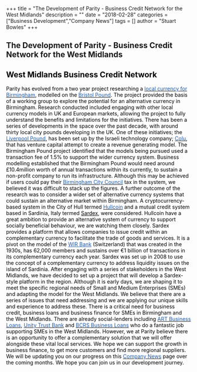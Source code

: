 +++
title = "The Development of Parity - Business Credit Network for the West Midlands"
description = ""
date = "2018-02-28"
categories = ["Business Development","Company News"]
tags = []
author = "Stuart Bowles"
+++


## The Development of Parity - Business Credit Network for the West Midlands


## <span style="color: #000000;">West Midlands Business Credit Network</span>

<span style="color: #000000;">Parity has evolved from a two year project researching a <a href="https://brumpound.wordpress.com/" style="color: #000000;"><span style="color: #215aa5;">local currency for Birmingham</span></a>, modelled on the <a href="https://bristolpound.org/" style="color: #000000;"><span style="color: #215aa5;">Bristol Pound</span></a>. The project provided the basis of a working group to explore the potential for an alternative currency in Birmingham. Research conducted included engaging with other local currency models in UK and European markets, allowing the project to fully understand the benefits and limitations for the initiatives. There has been a series of developments in the space over the past decade, with around thirty local city pounds developing in the UK. One of these initiatives; the <a href="https://www.colu.com/community/liverpool" style="color: #000000;"><span style="color: #215aa5;">Liverpool Pound</span></a>, has been set up by the Israeli technology company; <a href="https://www.colu.com/" style="color: #000000;"><span style="color: #215aa5;">Colu</span></a>, that has venture capital attempt to create a revenue generating model. The Birmingham Pound project identified that the models being pursued used a transaction fee of 1.5% to support the wider currency system. Business modelling established that the Birmingham Pound would need around £10.4million worth of annual transactions within its currently, to sustain a non-profit company to run its infrastructure. Although this may be achieved if users could pay their <a href="https://www.birmingham.gov.uk/" style="color: #000000;"><span style="color: #215aa5;">Birmingham City Council</span></a> tax in the system, we believed it was difficult to stack up the figures.</span>
<span style="color: #000000;">A further outcome of the research was to consider a wider set of alternative currency systems that could sustain an alternative market within Birmingham. A cryptocurrency-based system in the City of Hull termed <a href="http://www.hull-coin.org/" style="color: #000000;"><span style="color: #215aa5;">Hullcoin</span></a> and a mutual credit system based in Sardinia, Italy termed <a href="https://www.sardex.net/?lang=en" style="color: #000000;">Sardex</a>, were considered. Hullcoin have a great ambition to provide an alternative system of currency to support socially beneficial behaviour, we are watching them closely. Sardex provides a platform that allows companies to issue credit within an complementary currency to facilitate the trade of goods and services. It is a pivot on the model of the <span style="color: #215aa5;"><a href="https://www.wir.ch/" style="color: #215aa5;">WIR Bank</a></span> (Switzerland) that was created in the 1930s, has 62,000 members and sustains over €1 billion of transactions in its complementary currency each year. Sardex was set up in 2008 to use the concept of a complementary currency to address liquidity issues on the island of Sardinia. </span>
<span style="color: #000000;">After engaging with a series of stakeholders in the West Midlands, we have decided to set up a project that will develop a Sardex-style platform in the region. Although it is early days, we are shaping it to meet the specific regional needs of Small and Medium Enterprises (SMEs) and adapting the model for the West Midlands. We believe that there are a series of issues that need addressing and we are applying our unique skills and experience to address these. There is a critical need for business credit, business loans and business finance for SMEs in Birmingham and the West Midlands. There are already social-lenders including <a href="http://artbusinessloans.co.uk/" style="color: #000000;"><span style="color: #215aa5;">ART Business Loans</span></a>, <a href="https://www.unity.co.uk/" style="color: #000000;"><span style="color: #215aa5;">Unity Trust Bank</span></a> and <a href="https://bcrs.org.uk/" style="color: #000000;"><span style="color: #215aa5;">BCRS Business Loans</span></a> who do a fantastic job supporting SMEs in the West Midlands. However, we at Parity believe there is an opportunity to offer a complementary solution that we will offer alongside these vital local services. We hope we can support the growth in business finance, to get more customers and find more regional suppliers. We will be updating you on our progress on this <a href="https://parity.network/company-news" style="color: #000000;"><span style="color: #215aa5;">Company News</span></a> page over the coming months. We hope you can join us in our development journey.</span>
